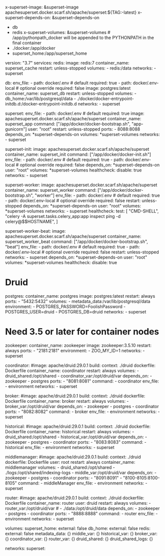 x-superset-image: &superset-image apachesuperset.docker.scarf.sh/apache/superset:${TAG:-latest}
x-superset-depends-on: &superset-depends-on
  - db
  - redis
x-superset-volumes:
  &superset-volumes # /app/pythonpath_docker will be appended to the PYTHONPATH in the final container
  - ./docker:/app/docker
  - superset_home:/app/superset_home

version: "3.7"
services:
  redis:
    image: redis:7
    container_name: superset_cache
    restart: unless-stopped
    volumes:
      - redis:/data
    networks:
      - superset

  db:
    env_file:
      - path: docker/.env # default
        required: true
      - path: docker/.env-local # optional override
        required: false
    image: postgres:latest
    container_name: superset_db
    restart: unless-stopped
    volumes:
      - db_home:/var/lib/postgresql/data
      - ./docker/docker-entrypoint-initdb.d:/docker-entrypoint-initdb.d
    networks:
      - superset

  superset:
    env_file:
      - path: docker/.env # default
        required: true
    image: apachesuperset.docker.scarf.sh/apache/superset
    container_name: superset_app
    command: ["/app/docker/docker-bootstrap.sh", "app-gunicorn"]
    user: "root"
    restart: unless-stopped
    ports:
      - 8088:8088
    depends_on: *superset-depends-on
    volumes: *superset-volumes
    networks:
      - superset

  superset-init:
    image: apachesuperset.docker.scarf.sh/apache/superset
    container_name: superset_init
    command: ["/app/docker/docker-init.sh"]
    env_file:
      - path: docker/.env # default
        required: true
      - path: docker/.env-local # optional override
        required: false
    depends_on: *superset-depends-on
    user: "root"
    volumes: *superset-volumes
    healthcheck:
      disable: true
    networks:
      - superset

  superset-worker:
    image: apachesuperset.docker.scarf.sh/apache/superset
    container_name: superset_worker
    command: ["/app/docker/docker-bootstrap.sh", "worker"]
    env_file:
      - path: docker/.env # default
        required: true
      - path: docker/.env-local # optional override
        required: false
    restart: unless-stopped
    depends_on: *superset-depends-on
    user: "root"
    volumes: *superset-volumes
    networks:
      - superset
    healthcheck:
      test:
        [
          "CMD-SHELL",
          "celery -A superset.tasks.celery_app:app inspect ping -d celery@$$HOSTNAME",
        ]

  superset-worker-beat:
    image: apachesuperset.docker.scarf.sh/apache/superset
    container_name: superset_worker_beat
    command: ["/app/docker/docker-bootstrap.sh", "beat"]
    env_file:
      - path: docker/.env # default
        required: true
      - path: docker/.env-local # optional override
        required: false
    restart: unless-stopped
    networks:
      - superset
    depends_on: *superset-depends-on
    user: "root"
    volumes: *superset-volumes
    healthcheck:
      disable: true
      
# Druid    
  postgres:
    container_name: postgres
    image: postgres:latest
    restart: always
    ports:
      - "5432:5432"
    volumes:
      - metadata_data:/var/lib/postgresql/data
    environment:
      - POSTGRES_PASSWORD=FoolishPassword
      - POSTGRES_USER=druid
      - POSTGRES_DB=druid
    networks:
       - superset

  # Need 3.5 or later for container nodes
  zookeeper:
    container_name: zookeeper
    image: zookeeper:3.5.10
    restart: always
    ports:
      - "2181:2181"
    environment:
      - ZOO_MY_ID=1
    networks:
      - superset

  coordinator:
          #image: apache/druid:29.0.1
    build:
        context: ./druid
        dockerfile: Dockerfile
    container_name: coordinator
    restart: always
    volumes:
      - druid_shared:/opt/shared
      - coordinator_var:/opt/druid/var
    depends_on:
      - zookeeper
      - postgres
    ports:
      - "8081:8081"
    command:
      - coordinator
    env_file:
      - environment
    networks:
      - superset

  broker:
          #image: apache/druid:29.0.1
    build:
        context: ./druid
        dockerfile: Dockerfile
    container_name: broker
    restart: always
    volumes:
      - broker_var:/opt/druid/var
    depends_on:
      - zookeeper
      - postgres
      - coordinator
    ports:
      - "8082:8082"
    command:
      - broker
    env_file:
      - environment
    networks:
      - superset

  historical:
          #image: apache/druid:29.0.1
    build:
        context: ./druid
        dockerfile: Dockerfile
    container_name: historical
    restart: always
    volumes:
      - druid_shared:/opt/shared
      - historical_var:/opt/druid/var
    depends_on:
      - zookeeper
      - postgres
      - coordinator
    ports:
      - "8083:8083"
    command:
      - historical
    env_file:
      - environment
    networks:
      - superset

  middlemanager:
          #image: apache/druid:29.0.1
    build:
       context: ./druid
       dockerfile: Dockerfile
    user: root
    restart: always
    container_name: middlemanager
    volumes:
      - druid_shared:/opt/shared
      - ./logs:/opt/shared/indexing-logs
      - middle_var:/opt/druid/var
    depends_on:
      - zookeeper
      - postgres
      - coordinator
    ports:
      - "8091:8091"
      - "8100-8105:8100-8105"
    command:
      - middleManager
    env_file:
      - environment
    networks:
      - superset

  router:
          #image: apache/druid:29.0.1
    build:
        context: ./druid
        dockerfile: Dockerfile
    container_name: router
    user: druid
    restart: always
    volumes:
      - router_var:/opt/druid/var
        # - ./data:/opt/druid/data
    depends_on:
      - zookeeper
      - postgres
      - coordinator
    ports:
      - "8888:8888"
    command:
      - router
    env_file:
      - environment
    networks:
      - superset

volumes:
  superset_home:
    external: false
  db_home:
    external: false
  redis:
    external: false
  metadata_data: {}
  middle_var: {}
  historical_var: {}
  broker_var: {}
  coordinator_var: {}
  router_var: {}
  druid_shared: {}
  druid_shared_logs: {}
    
networks:
    superset:
